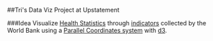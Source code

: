 ##Tri's Data Viz Project at Upstatement

###Idea
Visualize [Health Statistics](http://data.worldbank.org/topic/health) through [indicators](http://databank.worldbank.org/data/views/reports/tableview.aspx) collected by the World Bank using a [Parallel Coordinates system](https://github.com/syntagmatic/parallel-coordinates) with [d3](http://d3js.org/).